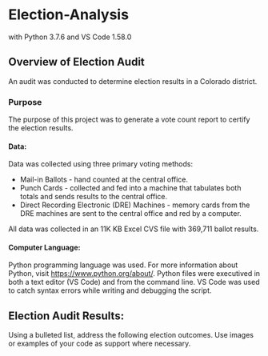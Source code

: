 # Election-Analysis
with Python 3.7.6 and VS Code 1.58.0

## Overview of Election Audit
An audit was conducted to determine election results in a Colorado district. 

### Purpose
The purpose of this project was to generate a vote count report to certify the election results.
#### Data: 
Data was collected using three primary voting methods:
- Mail-in Ballots - hand counted at the central office.
- Punch Cards - collected and fed into a machine that tabulates both totals and sends results to the central office.
- Direct Recording Electronic (DRE) Machines - memory cards from the DRE machines are sent to the central office and red by a computer.

All data was collected in an 11K KB Excel CVS file with 369,711 ballot results.

#### Computer Language: 
Python programming language was used. For more information about Python, visit https://www.python.org/about/. Python files were executived in both a text editor (VS Code) and from the command line. VS Code was used to catch syntax errors while writing and debugging the script.

## Election Audit Results: 
Using a bulleted list, address the following election outcomes. Use images or examples of your code as support where necessary.

<!-- - How many votes were cast in this congressional election? Total number of votes cast:? A complete list of candidates who received votes? Total number of votes each candidate received? Percentage of votes each candidate won? The winner of the election based on popular vote?
- Provide a breakdown of the number of votes and the percentage of total votes for each county in the precinct.
- Which county had the largest number of votes?
- Provide a breakdown of the number of votes and the percentage of the total votes each candidate received.
- Which candidate won the election, what was their vote count, and what was their percentage of the total votes?

### Images
![filename](URL)

### Images
![filename](URL)

## Election Audit Summary
In a summary statement, provide a business proposal to the election commission on how this script can be used—with some modifications—for any election. Give at least two examples of how this script can be modified to be used for other elections.

